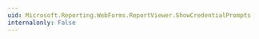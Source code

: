 ```yaml
---
uid: Microsoft.Reporting.WebForms.ReportViewer.ShowCredentialPrompts
internalonly: False
---
```

